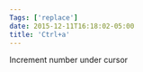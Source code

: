 ```yaml
---
Tags: ['replace']
date: 2015-12-11T16:18:02-05:00
title: 'Ctrl+a'
---
```


Increment number under cursor

